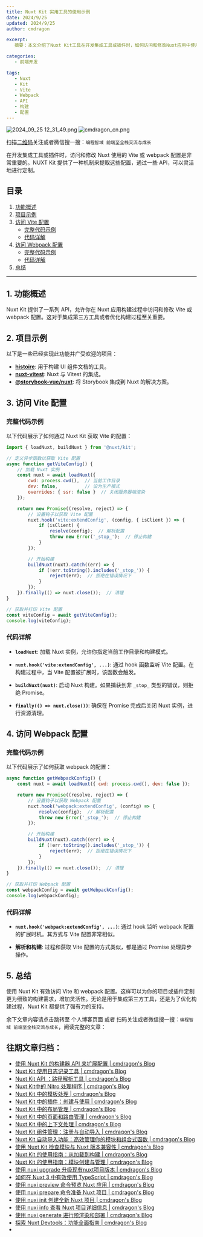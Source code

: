 ```yaml
---
title: Nuxt Kit 实用工具的使用示例
date: 2024/9/25
updated: 2024/9/25
author: cmdragon

excerpt:
   摘要：本文介绍了Nuxt Kit工具在开发集成工具或插件时，如何访问和修改Nuxt应用中使用的Vite或webpack配置，以实现定制化构建需求。内容包括功能概述、项目示例、详细步骤说明了如何访问Vite配置及Webpack配置，并通过代码示例展示了配置过程，最后总结了Nuxt Kit在此类操作中的作用和优势。

categories:
   - 前端开发

tags:
   - Nuxt
   - Kit
   - Vite
   - Webpack
   - API
   - 构建
   - 配置
---
```


<img src="https://static.cmdragon.cn/blog/images/2024_09_25 12_31_49.png@blog" title="2024_09_25 12_31_49.png" alt="2024_09_25 12_31_49.png"/>

<img src="https://static.cmdragon.cn/blog/images/cmdragon_cn.png" title="cmdragon_cn.png" alt="cmdragon_cn.png"/>


扫描[二维码](https://static.cmdragon.cn/blog/images/cmdragon_cn.png)关注或者微信搜一搜：`编程智域 前端至全栈交流与成长`



在开发集成工具或插件时，访问和修改 Nuxt 使用的 Vite 或 webpack 配置是非常重要的。NUXT Kit 提供了一种机制来提取这些配置，通过一些 API，可以灵活地进行定制。

## 目录

1. [功能概述](#功能概述)
2. [项目示例](#项目示例)
3. [访问 Vite 配置](#访问-vite-配置)
   - [完整代码示例](#完整代码示例)
   - [代码详解](#代码详解)
4. [访问 Webpack 配置](#访问-webpack-配置)
   - [完整代码示例](#完整代码示例-1)
   - [代码详解](#代码详解-1)
5. [总结](#总结)

---

## 1. 功能概述

Nuxt Kit 提供了一系列 API，允许你在 Nuxt 应用构建过程中访问和修改 Vite 或 webpack 配置。这对于集成第三方工具或者优化构建过程至关重要。

## 2. 项目示例

以下是一些已经实现此功能并广受欢迎的项目：

- **[histoire](https://histoire.dev)**: 用于构建 UI 组件文档的工具。
- **[nuxt-vitest](https://vitest.dev)**: Nuxt 与 Vitest 的集成。
- **[@storybook-vue/nuxt](https://storybook.js.org)**: 将 Storybook 集成到 Nuxt 的解决方案。

## 3. 访问 Vite 配置

### 完整代码示例

以下代码展示了如何通过 Nuxt Kit 获取 Vite 的配置：

```javascript
import { loadNuxt, buildNuxt } from '@nuxt/kit';

// 定义异步函数以获取 Vite 配置
async function getViteConfig() {
    // 加载 Nuxt 实例
    const nuxt = await loadNuxt({
        cwd: process.cwd(),  // 当前工作目录
        dev: false,          // 设为生产模式
        overrides: { ssr: false }  // 关闭服务器端渲染
    });

    return new Promise((resolve, reject) => {
        // 设置钩子以获取 Vite 配置
        nuxt.hook('vite:extendConfig', (config, { isClient }) => {
            if (isClient) {
                resolve(config);  // 解析配置
                throw new Error('_stop_');  // 停止构建
            }
        });

        // 开始构建
        buildNuxt(nuxt).catch((err) => {
            if (!err.toString().includes('_stop_')) {
                reject(err);  // 拒绝在错误情况下
            }
        });
    }).finally(() => nuxt.close());  // 清理
}

// 获取并打印 Vite 配置
const viteConfig = await getViteConfig();
console.log(viteConfig);
```

### 代码详解

- **`loadNuxt`**: 加载 Nuxt 实例，允许你指定当前工作目录和构建模式。
  
- **`nuxt.hook('vite:extendConfig', ...)`**: 通过 hook 函数监听 Vite 配置。在构建过程中，当 Vite 配置被扩展时，该函数会触发。
  
- **`buildNuxt(nuxt)`**: 启动 Nuxt 构建。如果捕获到非 `_stop_` 类型的错误，则拒绝 Promise。
  
- **`finally(() => nuxt.close())`**: 确保在 Promise 完成后关闭 Nuxt 实例，进行资源清理。

## 4. 访问 Webpack 配置

### 完整代码示例

以下代码展示了如何获取 webpack 的配置：

```javascript
async function getWebpackConfig() {
    const nuxt = await loadNuxt({ cwd: process.cwd(), dev: false });

    return new Promise((resolve, reject) => {
        // 设置钩子以获取 Webpack 配置
        nuxt.hook('webpack:extendConfig', (config) => {
            resolve(config);  // 解析配置
            throw new Error('_stop_');  // 停止构建
        });

        // 开始构建
        buildNuxt(nuxt).catch((err) => {
            if (!err.toString().includes('_stop_')) {
                reject(err);  // 拒绝在错误情况下
            }
        });
    }).finally(() => nuxt.close());  // 清理
}

// 获取并打印 Webpack 配置
const webpackConfig = await getWebpackConfig();
console.log(webpackConfig);
```

### 代码详解

- **`nuxt.hook('webpack:extendConfig', ...)`**: 通过 hook 监听 webpack 配置的扩展时机。其方式与 Vite 配置非常相似。
  
- **解析和构建**: 过程和获取 Vite 配置的方式类似，都是通过 Promise 处理异步操作。

## 5. 总结

使用 Nuxt Kit 有效访问 Vite 和 webpack 配置。这样可以为你的项目或插件定制更为细致的构建需求，增加灵活性。无论是用于集成第三方工具，还是为了优化构建过程，Nuxt Kit 都提供了强有力的支持。

余下文章内容请点击跳转至 个人博客页面 或者 扫码关注或者微信搜一搜：`编程智域 前端至全栈交流与成长`，阅读完整的文章：

## 往期文章归档：

- [使用 Nuxt Kit 的构建器 API 来扩展配置 | cmdragon's Blog](https://blog.cmdragon.cn/posts/f6e87c3cf111/)
- [Nuxt Kit 使用日志记录工具 | cmdragon's Blog](https://blog.cmdragon.cn/posts/37ad5a680e7d/)
- [Nuxt Kit API ：路径解析工具 | cmdragon's Blog](https://blog.cmdragon.cn/posts/441492dbf6ae/)
- [Nuxt Kit中的 Nitro 处理程序 | cmdragon's Blog](https://blog.cmdragon.cn/posts/2bd1fe409aca/)
- [Nuxt Kit 中的模板处理 | cmdragon's Blog](https://blog.cmdragon.cn/posts/4cf144d7b562/)
- [Nuxt Kit 中的插件：创建与使用 | cmdragon's Blog](https://blog.cmdragon.cn/posts/080baafc9cf0/)
- [Nuxt Kit 中的布局管理 | cmdragon's Blog](https://blog.cmdragon.cn/posts/1c99e3fc4fb0/)
- [Nuxt Kit 中的页面和路由管理 | cmdragon's Blog](https://blog.cmdragon.cn/posts/85c68e006ffc/)
- [Nuxt Kit 中的上下文处理 | cmdragon's Blog](https://blog.cmdragon.cn/posts/83b074b7a330/)
- [Nuxt Kit 组件管理：注册与自动导入 | cmdragon's Blog](https://blog.cmdragon.cn/posts/1097e357ea9a/)
- [Nuxt Kit 自动导入功能：高效管理你的模块和组合式函数 | cmdragon's Blog](https://blog.cmdragon.cn/posts/54548c5422db/)
- [使用 Nuxt Kit 检查模块与 Nuxt 版本兼容性 | cmdragon's Blog](https://blog.cmdragon.cn/posts/7739f2e3f502/)
- [Nuxt Kit 的使用指南：从加载到构建 | cmdragon's Blog](https://blog.cmdragon.cn/posts/89214487bbdc/)
- [Nuxt Kit 的使用指南：模块创建与管理 | cmdragon's Blog](https://blog.cmdragon.cn/posts/4dc052ff586b/)
- [使用 nuxi upgrade 升级现有nuxt项目版本 | cmdragon's Blog](https://blog.cmdragon.cn/posts/07ce67a781de/)
- [如何在 Nuxt 3 中有效使用 TypeScript | cmdragon's Blog](https://blog.cmdragon.cn/posts/cd079a58ef40/)
- [使用 nuxi preview 命令预览 Nuxt 应用 | cmdragon's Blog](https://blog.cmdragon.cn/posts/7f243ae60d60/)
- [使用 nuxi prepare 命令准备 Nuxt 项目 | cmdragon's Blog](https://blog.cmdragon.cn/posts/1df59c03194c/)
- [使用 nuxi init 创建全新 Nuxt 项目 | cmdragon's Blog](https://blog.cmdragon.cn/posts/25142fd0f7a7/)
- [使用 nuxi info 查看 Nuxt 项目详细信息 | cmdragon's Blog](https://blog.cmdragon.cn/posts/15f6f5b42fd0/)
- [使用 nuxi generate 进行预渲染和部署 | cmdragon's Blog](https://blog.cmdragon.cn/posts/ab02ca20e749/)
- [探索 Nuxt Devtools：功能全面指南 | cmdragon's Blog](https://blog.cmdragon.cn/posts/79fd8b17a254/)
-

